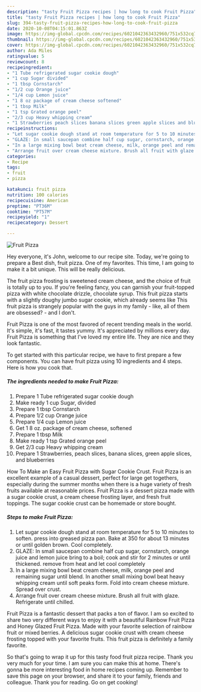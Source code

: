 ```yaml
---
description: "tasty Fruit Pizza recipes | how long to cook Fruit Pizza"
title: "tasty Fruit Pizza recipes | how long to cook Fruit Pizza"
slug: 394-tasty-fruit-pizza-recipes-how-long-to-cook-fruit-pizza
date: 2020-10-08T04:15:01.863Z
image: https://img-global.cpcdn.com/recipes/6021042363432960/751x532cq70/fruit-pizza-recipe-main-photo.jpg
thumbnail: https://img-global.cpcdn.com/recipes/6021042363432960/751x532cq70/fruit-pizza-recipe-main-photo.jpg
cover: https://img-global.cpcdn.com/recipes/6021042363432960/751x532cq70/fruit-pizza-recipe-main-photo.jpg
author: Ada Miles
ratingvalue: 5
reviewcount: 8
recipeingredient:
- "1 Tube refrigerated sugar cookie dough"
- "1 cup Sugar divided"
- "1 tbsp Cornstarch"
- "1/2 cup Orange juice"
- "1/4 cup Lemon juice"
- "1 8 oz package of cream cheese softened"
- "1 tbsp Milk"
- "1 tsp Grated orange peel"
- "2/3 cup Heavy whipping cream"
- "1 Strawberries peach slices banana slices green apple slices and blueberries"
recipeinstructions:
- "Let sugar cookie dough stand at room temperature for 5 to 10 minutes to soften. press into greased pizza pan. Bake at 350 for about 13 minutes or until golden brown. Cool completely."
- "GLAZE: In small saucepan combine half cup sugar, cornstarch, orange juice and lemon juice bring to a boil; cook and stir for 2 minutes or until thickened. remove from heat and let cool completely"
- "In a large mixing bowl beat cream cheese, milk, orange peel and remaining sugar until blend. In another small mixing bowl beat heavy whipping cream until soft peaks form. Fold into cream cheese mixture. Spread over crust."
- "Arrange fruit over cream cheese mixture. Brush all fruit with glaze. Refrigerate until chilled."
categories:
- Recipe
tags:
- fruit
- pizza

katakunci: fruit pizza 
nutrition: 100 calories
recipecuisine: American
preptime: "PT36M"
cooktime: "PT57M"
recipeyield: "1"
recipecategory: Dessert

---
```



![Fruit Pizza](https://img-global.cpcdn.com/recipes/6021042363432960/751x532cq70/fruit-pizza-recipe-main-photo.jpg)

Hey everyone, it's John, welcome to our recipe site. Today, we're going to prepare a Best dish, fruit pizza. One of my favorites. This time, I am going to make it a bit unique. This will be really delicious.

The fruit pizza frosting is sweetened cream cheese, and the choice of fruit is totally up to you. If you&#39;re feeling fancy, you can garnish your fruit-topped pizza with white chocolate drizzle, chocolate syrup. This fruit pizza starts with a slightly doughy jumbo sugar cookie, which already seems like This fruit pizza is strangely popular with the guys in my family - like, all of them are obsessed? - and I don&#39;t.

Fruit Pizza is one of the most favored of recent trending meals in the world. It's simple, it's fast, it tastes yummy. It's appreciated by millions every day. Fruit Pizza is something that I've loved my entire life. They are nice and they look fantastic.


To get started with this particular recipe, we have to first prepare a few components. You can have fruit pizza using 10 ingredients and 4 steps. Here is how you cook that.

<!--inarticleads1-->

##### The ingredients needed to make Fruit Pizza:

1. Prepare 1 Tube refrigerated sugar cookie dough
1. Make ready 1 cup Sugar, divided
1. Prepare 1 tbsp Cornstarch
1. Prepare 1/2 cup Orange juice
1. Prepare 1/4 cup Lemon juice
1. Get 1 8 oz. package of cream cheese, softened
1. Prepare 1 tbsp Milk
1. Make ready 1 tsp Grated orange peel
1. Get 2/3 cup Heavy whipping cream
1. Prepare 1 Strawberries, peach slices, banana slices, green apple slices, and blueberries


How To Make an Easy Fruit Pizza with Sugar Cookie Crust. Fruit Pizza is an excellent example of a casual dessert, perfect for large get togethers, especially during the summer months when there is a huge variety of fresh fruits available at reasonable prices. Fruit Pizza is a dessert pizza made with a sugar cookie crust, a cream cheese frosting layer, and fresh fruit toppings. The sugar cookie crust can be homemade or store bought. 

<!--inarticleads2-->

##### Steps to make Fruit Pizza:

1. Let sugar cookie dough stand at room temperature for 5 to 10 minutes to soften. press into greased pizza pan. Bake at 350 for about 13 minutes or until golden brown. Cool completely.
1. GLAZE: In small saucepan combine half cup sugar, cornstarch, orange juice and lemon juice bring to a boil; cook and stir for 2 minutes or until thickened. remove from heat and let cool completely
1. In a large mixing bowl beat cream cheese, milk, orange peel and remaining sugar until blend. In another small mixing bowl beat heavy whipping cream until soft peaks form. Fold into cream cheese mixture. Spread over crust.
1. Arrange fruit over cream cheese mixture. Brush all fruit with glaze. Refrigerate until chilled.


Fruit Pizza is a fantastic dessert that packs a ton of flavor. I am so excited to share two very different ways to enjoy it with a beautiful Rainbow Fruit Pizza and Honey Glazed Fruit Pizza. Made with your favorite selection of rainbow fruit or mixed berries. A delicious sugar cookie crust with cream cheese frosting topped with your favorite fruits. This fruit pizza is definitely a family favorite. 

So that's going to wrap it up for this tasty food fruit pizza recipe. Thank you very much for your time. I am sure you can make this at home. There's gonna be more interesting food in home recipes coming up. Remember to save this page on your browser, and share it to your family, friends and colleague. Thank you for reading. Go on get cooking!
